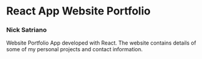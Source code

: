 # React App Website Portfolio
### Nick Satriano

Website Portfolio App developed with React. The website contains details of some of my personal projects and contact information.